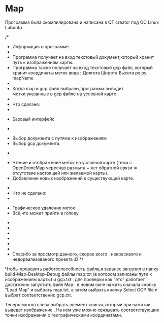 # Map

Программа была скомпилирована и написана в QT creator под ОС Linux Lubuntu 

/*
 * Информация о программе
 *
 * Программа получает на вход текстовый документ,который хранит путь к изображениям карты.
 * Программа также получает на вход текстовый gcp файл, который хранит координаты меток вида : Долгота Широта Высота px py mapName
 *
 * Когда map и gcp файл выбраны,программа выводит метки,указанные в gcp файле на условной карте
 *
 * Что сделано:
 *
  + Базовый интерфейс
 *
  + Выбор документа с путями к изображениям
  + Выбор gcp документа.
 *
  + Чтение и отображение меток на условной карте (тема с OpenDroneMap чересчур размыта + нет обратной связи => отсутствие настоящей или желаемой карты).
  + Добавление новых изображений к существующей карте.
 *
 * Что не сделано:
 *
  - Графическое удаление меток
  - Всё,что может прийти в голову
 *
 *
 *
 *
 *
 *
 * Спасибо за просмотр данного, скорее всего , некрасивого и недореализованого проекта :D
 */


Чтобы проверить работоспособность файла,я заранее загрузил в папку build-Map-Desktop-Debug файлы map.txt (в котором записаны пути к изображениям карты) и gcp.txt ,
для проверки как "это" работает, достаточно запустить файл Map , в новом окне нажать сначала кнопку "Load Map" и выбрать map.txt,
а затем выбрать кнопку Select GCP file и выбрат соответственно gcp.txt. 

Теперь можно слева выбрать элемент списка,который при нажатии выведет изображение . На нем уже можно связывать соответствующие точки изображения с географическими координатами.